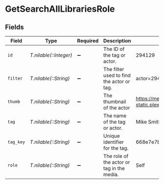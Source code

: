 # GetSearchAllLibrariesRole


## Fields

| Field                                                                         | Type                                                                          | Required                                                                      | Description                                                                   | Example                                                                       |
| ----------------------------------------------------------------------------- | ----------------------------------------------------------------------------- | ----------------------------------------------------------------------------- | ----------------------------------------------------------------------------- | ----------------------------------------------------------------------------- |
| `id`                                                                          | *T.nilable(::Integer)*                                                        | :heavy_minus_sign:                                                            | The ID of the tag or actor.                                                   | 294129                                                                        |
| `filter`                                                                      | *T.nilable(::String)*                                                         | :heavy_minus_sign:                                                            | The filter used to find the actor or tag.                                     | actor=294129                                                                  |
| `thumb`                                                                       | *T.nilable(::String)*                                                         | :heavy_minus_sign:                                                            | The thumbnail of the actor                                                    | https://metadata-static.plex.tv/2/people/27b85844536c39f3f9ac943aaad46608.jpg |
| `tag`                                                                         | *T.nilable(::String)*                                                         | :heavy_minus_sign:                                                            | The name of the tag or actor.                                                 | Mike Smith                                                                    |
| `tag_key`                                                                     | *T.nilable(::String)*                                                         | :heavy_minus_sign:                                                            | Unique identifier for the tag.                                                | 668e7e7b22bcad9064350c91                                                      |
| `role`                                                                        | *T.nilable(::String)*                                                         | :heavy_minus_sign:                                                            | The role of the actor or tag in the media.                                    | Self                                                                          |